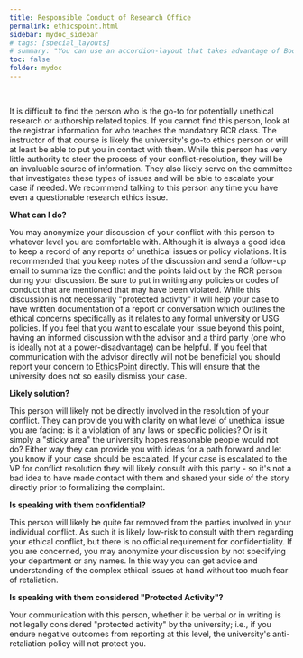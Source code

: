```yaml
---
title: Responsible Conduct of Research Office
permalink: ethicspoint.html
sidebar: mydoc_sidebar
# tags: [special_layouts]
# summary: "You can use an accordion-layout that takes advantage of Bootstrap styling. This is useful for an FAQ page."
toc: false
folder: mydoc
---
```


<p>&nbsp;</p>

<p>It is difficult to find the person who is the go-to for potentially unethical research or authorship related topics. If you cannot find this person, look at the registrar information for who teaches the mandatory RCR class. The instructor of that course is likely the university's go-to ethics person or will at least be able to put you in contact with them. While this person has very little authority to steer the process of your conflict-resolution, they will be an invaluable source of information. They also likely serve on the committee that investigates these types of issues and will be able to escalate your case if needed. We recommend talking to this person any time you have even a questionable research ethics issue.</p>

<p><b>What can I do?</b></p>
   <p class="answer">You may anonymize your discussion of your conflict with this person to whatever level you are comfortable with. Although it is always a good idea to keep a record of any reports of unethical issues or policy violations. It is recommended that you keep notes of the discussion and send a follow-up email to summarize the conflict and the points laid out by the RCR person during your discussion. Be sure to put in writing any policies or codes of conduct that are mentioned that may have been violated. While this discussion is not necessarily "protected activity" it will help your case to have written documentation of a report or conversation which outlines the ethical concerns specifically as it relates to any formal university or USG policies. If you feel that you want to escalate your issue beyond this point, having an informed discussion with the advisor and a third party (one who is ideally not at a power-disadvantage) can be helpful. If you feel that communication with the advisor directly will not be beneficial you should report your concern to <a href="ethicspoint.html">EthicsPoint</a> directly. This will ensure that the university does not so easily dismiss your case.</p>

<p><b>Likely solution?</b></p>
   <p class="answer">This person will likely not be directly involved in the resolution of your conflict. They can provide you with clarity on what level of unethical issue you are facing: is it a violation of any laws or specific policies? Or is it simply a "sticky area" the university hopes reasonable people would not do? Either way they can provide you with ideas for a path forward and let you know if your case should be escalated. If your case is escalated to the VP for conflict resolution they will likely consult with this party - so it's not a bad idea to have made contact with them and shared your side of the story directly prior to formalizing the complaint.</p>

<p><b>Is speaking with them confidential?</b></p>
   <p class="answer">This person will likely be quite far removed from the parties involved in your individual conflict. As such it is likely low-risk to consult with them regarding your ethical conflict, but there is no official requirement for confidentiality. If you are concerned, you may anonymize your discussion by not specifying your department or any names. In this way you can get advice and understanding of the complex ethical issues at hand without too much fear of retaliation.</p>

<p><b>Is speaking with them considered "Protected Activity"?</b></p>
   <p class="answer">Your communication with this person, whether it be verbal or in writing is not legally considered "protected activity" by the university; i.e., if you endure negative outcomes from reporting at this level, the university's anti-retaliation policy will not protect you.</p>

<script>
    if(location.hash !== null && location.hash !== "")
    {
        var url = location.hash.endsWith("-1") ? location.hash.substring(0, location.hash.length-2) : location.hash;
        $(url + ".collapse").collapse("show");
    }
</script>